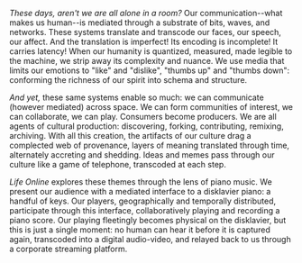 _These days, aren't we are all alone in a room?_ Our communication--what
makes us human--is mediated through a substrate of bits, waves, and networks.
These systems translate and transcode our faces, our speech, our affect. And
the translation is imperfect! Its encoding is incomplete! It carries latency!
When our humanity is quantized, measured, made legible to the machine, we strip
away its complexity and nuance. We use media that limits our emotions to "like"
and "dislike", "thumbs up" and "thumbs down": conforming the richness of our
spirit into schema and structure.

_And yet,_ these same systems enable so much: we can communicate (however
mediated) across space. We can form communities of interest, we can
collaborate, we can play. Consumers become producers. We are all agents of
cultural production: discovering, forking, contributing, remixing, archiving.
With all this creation, the artifacts of our culture drag a complected web of
provenance, layers of meaning translated through time, alternately accreting
and shedding. Ideas and memes pass through our culture like a game of
telephone, transcoded at each step.

_Life Online_ explores these themes through the lens of piano music. We present
our audience with a mediated interface to a disklavier piano: a handful of
keys. Our players, geographically and temporally distributed, participate
through this interface, collaboratively playing and recording a piano score.
Our playing fleetingly becomes physical on the disklavier, but this is just a
single moment: no human can hear it before it is captured again, transcoded
into a digital audio-video, and relayed back to us through a corporate
streaming platform.
